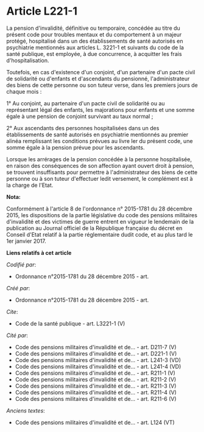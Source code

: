 # Article L221-1

La pension d'invalidité, définitive ou temporaire, concédée au titre du présent code pour troubles mentaux et du comportement
à un majeur protégé, hospitalisé dans un des établissements de santé autorisés en psychiatrie mentionnés aux articles L.
3221-1 et suivants du code de la santé publique, est employée, à due concurrence, à acquitter les frais d'hospitalisation.

Toutefois, en cas d'existence d'un conjoint, d'un partenaire d'un pacte civil de solidarité ou d'enfants et d'ascendants du
pensionné, l'administrateur des biens de cette personne ou son tuteur verse, dans les premiers jours de chaque mois :

1° Au conjoint, au partenaire d'un pacte civil de solidarité ou au représentant légal des enfants, les majorations pour
enfants et une somme égale à une pension de conjoint survivant au taux normal ;

2° Aux ascendants des personnes hospitalisées dans un des établissements de santé autorisés en psychiatrie mentionnés au
premier alinéa remplissant les conditions prévues au livre Ier du présent code, une somme égale à la pension prévue pour les
ascendants.

Lorsque les arrérages de la pension concédée à la personne hospitalisée, en raison des conséquences de son affection ayant
ouvert droit à pension, se trouvent insuffisants pour permettre à l'administrateur des biens de cette personne ou à son
tuteur d'effectuer ledit versement, le complément est à la charge de l'Etat.

**Nota:**

Conformément à l'article 8 de l'ordonnance n° 2015-1781 du 28 décembre 2015, les dispositions de la partie législative du
code des pensions militaires d'invalidité et des victimes de guerre entrent en vigueur le lendemain de la publication au
Journal officiel de la République française du décret en Conseil d'Etat relatif à la partie réglementaire dudit code, et au
plus tard le 1er janvier 2017.

**Liens relatifs à cet article**

_Codifié par_:

  - Ordonnance n°2015-1781 du 28 décembre 2015 - art.

_Créé par_:

  - Ordonnance n°2015-1781 du 28 décembre 2015 - art.

_Cite_:

  - Code de la santé publique - art. L3221-1 (V)

_Cité par_:

  - Code des pensions militaires d'invalidité et de... - art. D211-7 (V)
  - Code des pensions militaires d'invalidité et de... - art. D221-1 (V)
  - Code des pensions militaires d'invalidité et de... - art. L241-3 (VD)
  - Code des pensions militaires d'invalidité et de... - art. L241-4 (VD)
  - Code des pensions militaires d'invalidité et de... - art. R211-1 (V)
  - Code des pensions militaires d'invalidité et de... - art. R211-2 (V)
  - Code des pensions militaires d'invalidité et de... - art. R211-3 (V)
  - Code des pensions militaires d'invalidité et de... - art. R211-4 (V)
  - Code des pensions militaires d'invalidité et de... - art. R211-6 (V)

_Anciens textes_:

  - Code des pensions militaires d'invalidité et de... - art. L124 (VT)
